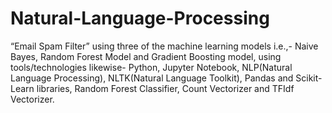 # Natural-Language-Processing

“Email Spam Filter” using three of the machine learning models i.e.,- Naive Bayes, Random Forest Model and Gradient Boosting model, using tools/technologies likewise- Python, Jupyter Notebook, NLP(Natural Language Processing), NLTK(Natural Language Toolkit), Pandas and Scikit-Learn libraries, Random Forest Classifier, Count Vectorizer and TFIdf Vectorizer.
